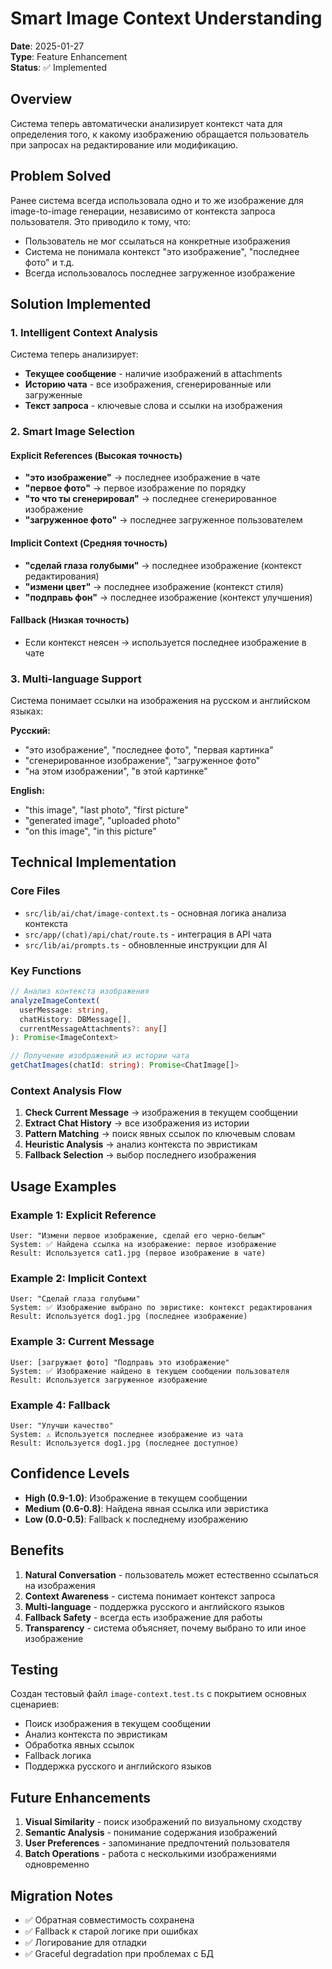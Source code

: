 # Smart Image Context Understanding

**Date**: 2025-01-27  
**Type**: Feature Enhancement  
**Status**: ✅ Implemented

## Overview

Система теперь автоматически анализирует контекст чата для определения того, к какому изображению обращается пользователь при запросах на редактирование или модификацию.

## Problem Solved

Ранее система всегда использовала одно и то же изображение для image-to-image генерации, независимо от контекста запроса пользователя. Это приводило к тому, что:

- Пользователь не мог ссылаться на конкретные изображения
- Система не понимала контекст "это изображение", "последнее фото" и т.д.
- Всегда использовалось последнее загруженное изображение

## Solution Implemented

### 1. Intelligent Context Analysis

Система теперь анализирует:

- **Текущее сообщение** - наличие изображений в attachments
- **Историю чата** - все изображения, сгенерированные или загруженные
- **Текст запроса** - ключевые слова и ссылки на изображения

### 2. Smart Image Selection

#### Explicit References (Высокая точность)

- **"это изображение"** → последнее изображение в чате
- **"первое фото"** → первое изображение по порядку
- **"то что ты сгенерировал"** → последнее сгенерированное изображение
- **"загруженное фото"** → последнее загруженное пользователем

#### Implicit Context (Средняя точность)

- **"сделай глаза голубыми"** → последнее изображение (контекст редактирования)
- **"измени цвет"** → последнее изображение (контекст стиля)
- **"подправь фон"** → последнее изображение (контекст улучшения)

#### Fallback (Низкая точность)

- Если контекст неясен → используется последнее изображение в чате

### 3. Multi-language Support

Система понимает ссылки на изображения на русском и английском языках:

**Русский:**

- "это изображение", "последнее фото", "первая картинка"
- "сгенерированное изображение", "загруженное фото"
- "на этом изображении", "в этой картинке"

**English:**

- "this image", "last photo", "first picture"
- "generated image", "uploaded photo"
- "on this image", "in this picture"

## Technical Implementation

### Core Files

- `src/lib/ai/chat/image-context.ts` - основная логика анализа контекста
- `src/app/(chat)/api/chat/route.ts` - интеграция в API чата
- `src/lib/ai/prompts.ts` - обновленные инструкции для AI

### Key Functions

```typescript
// Анализ контекста изображения
analyzeImageContext(
  userMessage: string,
  chatHistory: DBMessage[],
  currentMessageAttachments?: any[]
): Promise<ImageContext>

// Получение изображений из истории чата
getChatImages(chatId: string): Promise<ChatImage[]>
```

### Context Analysis Flow

1. **Check Current Message** → изображения в текущем сообщении
2. **Extract Chat History** → все изображения из истории
3. **Pattern Matching** → поиск явных ссылок по ключевым словам
4. **Heuristic Analysis** → анализ контекста по эвристикам
5. **Fallback Selection** → выбор последнего изображения

## Usage Examples

### Example 1: Explicit Reference

```
User: "Измени первое изображение, сделай его черно-белым"
System: ✅ Найдена ссылка на изображение: первое изображение
Result: Используется cat1.jpg (первое изображение в чате)
```

### Example 2: Implicit Context

```
User: "Сделай глаза голубыми"
System: ✅ Изображение выбрано по эвристике: контекст редактирования
Result: Используется dog1.jpg (последнее изображение)
```

### Example 3: Current Message

```
User: [загружает фото] "Подправь это изображение"
System: ✅ Изображение найдено в текущем сообщении пользователя
Result: Используется загруженное изображение
```

### Example 4: Fallback

```
User: "Улучши качество"
System: ⚠️ Используется последнее изображение из чата
Result: Используется dog1.jpg (последнее доступное)
```

## Confidence Levels

- **High (0.9-1.0)**: Изображение в текущем сообщении
- **Medium (0.6-0.8)**: Найдена явная ссылка или эвристика
- **Low (0.0-0.5)**: Fallback к последнему изображению

## Benefits

1. **Natural Conversation** - пользователь может естественно ссылаться на изображения
2. **Context Awareness** - система понимает контекст запроса
3. **Multi-language** - поддержка русского и английского языков
4. **Fallback Safety** - всегда есть изображение для работы
5. **Transparency** - система объясняет, почему выбрано то или иное изображение

## Testing

Создан тестовый файл `image-context.test.ts` с покрытием основных сценариев:

- Поиск изображения в текущем сообщении
- Анализ контекста по эвристикам
- Обработка явных ссылок
- Fallback логика
- Поддержка русского и английского языков

## Future Enhancements

1. **Visual Similarity** - поиск изображений по визуальному сходству
2. **Semantic Analysis** - понимание содержания изображений
3. **User Preferences** - запоминание предпочтений пользователя
4. **Batch Operations** - работа с несколькими изображениями одновременно

## Migration Notes

- ✅ Обратная совместимость сохранена
- ✅ Fallback к старой логике при ошибках
- ✅ Логирование для отладки
- ✅ Graceful degradation при проблемах с БД
